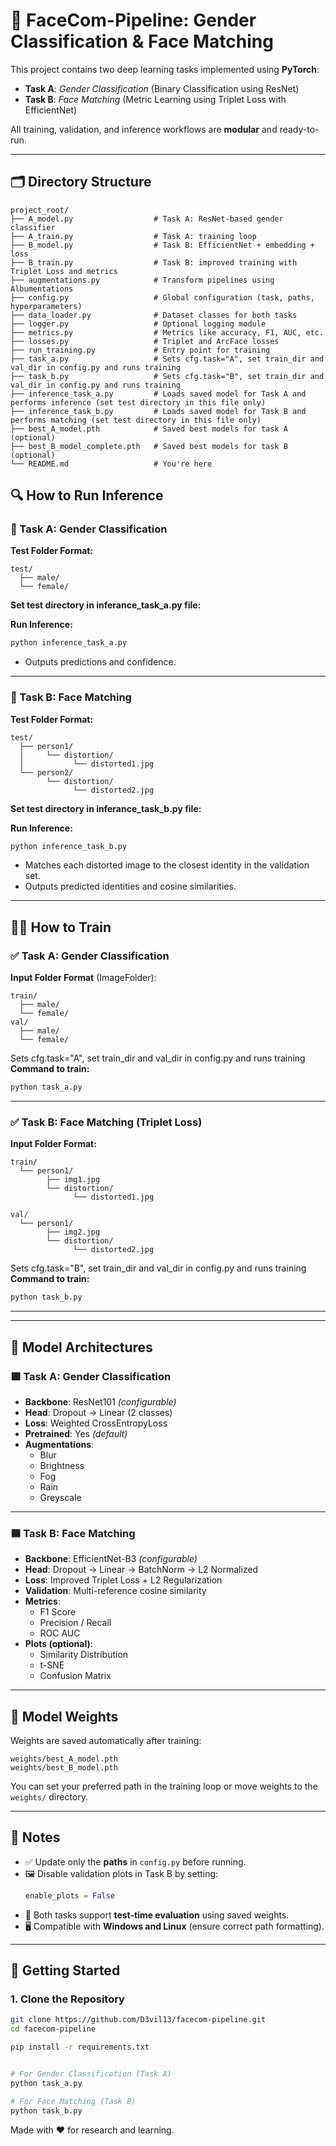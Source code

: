 # 🧠 FaceCom-Pipeline: Gender Classification & Face Matching

This project contains two deep learning tasks implemented using **PyTorch**:

- **Task A**: *Gender Classification* (Binary Classification using ResNet)
- **Task B**: *Face Matching* (Metric Learning using Triplet Loss with EfficientNet)

All training, validation, and inference workflows are **modular** and ready-to-run.

---

## 🗂 Directory Structure

```
project_root/
├── A_model.py                  # Task A: ResNet-based gender classifier
├── A_train.py                  # Task A: training loop
├── B_model.py                  # Task B: EfficientNet + embedding + loss
├── B_train.py                  # Task B: improved training with Triplet Loss and metrics
├── augmentations.py            # Transform pipelines using Albumentations
├── config.py                   # Global configuration (task, paths, hyperparameters)
├── data_loader.py              # Dataset classes for both tasks
├── logger.py                   # Optional logging module
├── metrics.py                  # Metrics like accuracy, F1, AUC, etc.
├── losses.py                   # Triplet and ArcFace losses
├── run_training.py             # Entry point for training
├── task_a.py                   # Sets cfg.task="A", set train_dir and val_dir in config.py and runs training
├── task_b.py                   # Sets cfg.task="B", set train_dir and val_dir in config.py and runs training
├── inference_task_a.py         # Loads saved model for Task A and performs inference (set test directory in this file only)
├── inference_task_b.py         # Loads saved model for Task B and performs matching (set test directory in this file only)
├── best_A_model.pth            # Saved best models for task A (optional)
├── best_B_model_complete.pth   # Saved best models for task B (optional)
└── README.md                   # You're here
```

## 🔍 How to Run Inference

### 🎯 Task A: Gender Classification

**Test Folder Format:**
```
test/
  ├── male/
  └── female/
```
**Set test directory in inferance_task_a.py file:**

**Run Inference:**
```bash
python inference_task_a.py
```

- Outputs predictions and confidence.


---

### 🎯 Task B: Face Matching

**Test Folder Format:**
```
test/
  ├── person1/
  │     └── distortion/
  │           └── distorted1.jpg
  └── person2/
        └── distortion/
              └── distorted2.jpg
```

**Set test directory in inferance_task_b.py file:**

**Run Inference:**
```bash
python inference_task_b.py
```

- Matches each distorted image to the closest identity in the validation set.
- Outputs predicted identities and cosine similarities.

---

## 🏋️‍♂️ How to Train

### ✅ Task A: Gender Classification

**Input Folder Format** (ImageFolder):
```
train/
  ├── male/
  └── female/
val/
  ├── male/
  └── female/
```
Sets cfg.task="A", set train_dir and val_dir in config.py and runs training
**Command to train:**
```bash
python task_a.py
```

---

### ✅ Task B: Face Matching (Triplet Loss)

**Input Folder Format:**
```
train/
  └── person1/
        ├── img1.jpg
        └── distortion/
              └── distorted1.jpg

val/
  └── person1/
        ├── img2.jpg
        └── distortion/
              └── distorted2.jpg
```
Sets cfg.task="B", set train_dir and val_dir in config.py and runs training
**Command to train:**
```bash
python task_b.py
```

---


---

## 🧬 Model Architectures

### 🟩 Task A: Gender Classification

- **Backbone**: ResNet101 *(configurable)*
- **Head**: Dropout → Linear (2 classes)
- **Loss**: Weighted CrossEntropyLoss
- **Pretrained**: Yes *(default)*
- **Augmentations**:
  - Blur
  - Brightness
  - Fog
  - Rain
  - Greyscale

---

### 🟦 Task B: Face Matching

- **Backbone**: EfficientNet-B3 *(configurable)*
- **Head**: Dropout → Linear → BatchNorm → L2 Normalized
- **Loss**: Improved Triplet Loss + L2 Regularization
- **Validation**: Multi-reference cosine similarity
- **Metrics**:
  - F1 Score
  - Precision / Recall
  - ROC AUC
- **Plots (optional)**:
  - Similarity Distribution
  - t-SNE
  - Confusion Matrix

---

## 💾 Model Weights

Weights are saved automatically after training:
```
weights/best_A_model.pth
weights/best_B_model.pth
```

You can set your preferred path in the training loop or move weights to the `weights/` directory.

---

## 📝 Notes

- ✅ Update only the **paths** in `config.py` before running.
- 🖼 Disable validation plots in Task B by setting:
  ```python
  enable_plots = False
  ```
- 🧪 Both tasks support **test-time evaluation** using saved weights.
- 🖥 Compatible with **Windows and Linux** (ensure correct path formatting).

---

## 🚀 Getting Started

### 1. Clone the Repository
```bash
git clone https://github.com/D3vil13/facecom-pipeline.git
cd facecom-pipeline

pip install -r requirements.txt


# For Gender Classification (Task A)
python task_a.py

# For Face Matching (Task B)
python task_b.py
```

Made with ❤️ for research and learning.